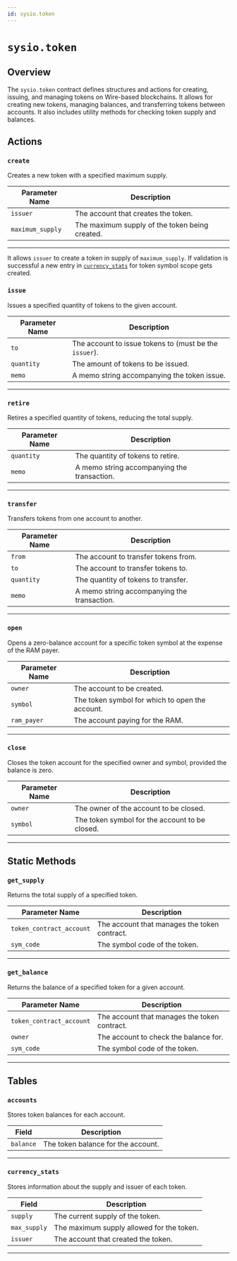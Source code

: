 ```yaml
---
id: sysio.token
---
```


# `sysio.token`

## Overview

The `sysio.token` contract defines structures and actions for creating, issuing, and managing tokens on Wire-based blockchains. It allows for creating new tokens, managing balances, and transferring tokens between accounts. It also includes utility methods for checking token supply and balances.

## Actions

### `create`

Creates a new token with a specified maximum supply.

| Parameter Name    | Description                                        |
|-------------------|----------------------------------------------------|
| `issuer`          | The account that creates the token.                |
| `maximum_supply`  | The maximum supply of the token being created.      |

---

It allows `issuer` to create a token in supply of `maximum_supply`. If validation is successful a new entry in [`currency_stats`](#currency_stats) for token symbol scope gets created.

### `issue`

Issues a specified quantity of tokens to the given account.

| Parameter Name    | Description                                        |
|-------------------|----------------------------------------------------|
| `to`              | The account to issue tokens to (must be the `issuer`).|
| `quantity`        | The amount of tokens to be issued.                 |
| `memo`            | A memo string accompanying the token issue.        |

---

### `retire`

Retires a specified quantity of tokens, reducing the total supply.

| Parameter Name    | Description                                        |
|-------------------|----------------------------------------------------|
| `quantity`        | The quantity of tokens to retire.                  |
| `memo`            | A memo string accompanying the transaction.        |

---

### `transfer`

Transfers tokens from one account to another.

| Parameter Name    | Description                                        |
|-------------------|----------------------------------------------------|
| `from`            | The account to transfer tokens from.               |
| `to`              | The account to transfer tokens to.                 |
| `quantity`        | The quantity of tokens to transfer.                |
| `memo`            | A memo string accompanying the transaction.        |

---

### `open`

Opens a zero-balance account for a specific token symbol at the expense of the RAM payer.

| Parameter Name    | Description                                        |
|-------------------|----------------------------------------------------|
| `owner`           | The account to be created.                         |
| `symbol`          | The token symbol for which to open the account.    |
| `ram_payer`       | The account paying for the RAM.                    |

---

### `close`

Closes the token account for the specified owner and symbol, provided the balance is zero.

| Parameter Name    | Description                                        |
|-------------------|----------------------------------------------------|
| `owner`           | The owner of the account to be closed.             |
| `symbol`          | The token symbol for the account to be closed.     |

---

## Static Methods

### `get_supply`

Returns the total supply of a specified token.

| Parameter Name              | Description                                        |
|-----------------------------|----------------------------------------------------|
| `token_contract_account`     | The account that manages the token contract.       |
| `sym_code`                   | The symbol code of the token.                     |

---

### `get_balance`

Returns the balance of a specified token for a given account.

| Parameter Name              | Description                                        |
|-----------------------------|----------------------------------------------------|
| `token_contract_account`     | The account that manages the token contract.       |
| `owner`                      | The account to check the balance for.             |
| `sym_code`                   | The symbol code of the token.                     |

---

## Tables

### `accounts`

Stores token balances for each account.

| Field     | Description                                        |
|-----------|----------------------------------------------------|
| `balance` | The token balance for the account.                 |

---

### `currency_stats`

Stores information about the supply and issuer of each token.

| Field        | Description                                        |
|--------------|----------------------------------------------------|
| `supply`     | The current supply of the token.                   |
| `max_supply` | The maximum supply allowed for the token.          |
| `issuer`     | The account that created the token.                |

---
